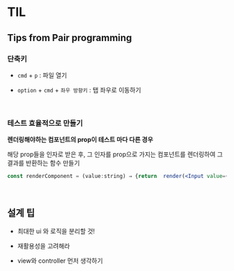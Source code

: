 # TIL

## Tips from Pair programming

### 단축키

- `cmd` + `p` : 파일 열기

- `option` + `cmd` + `좌우 방향키` : 탭 좌우로 이동하기

<br/>

### 테스트 효율적으로 만들기

**렌더링해야하는 컴포넌트의 prop이 테스트 마다 다른 경우**

해당 prop들을 인자로 받은 후, 그 인자를 prop으로 가지는 컴포넌트를 렌더링하여 그 결과를 반환하는 함수 만들기

```jsx
const renderComponent = (value:string) ⇒ {return  render(<Input value={value} />)}
```

<br/>

## 설계 팁

- 최대한 ui 와 로직을 분리할 것!

- 재활용성을 고려해라

- view와 controller 먼저 생각하기
